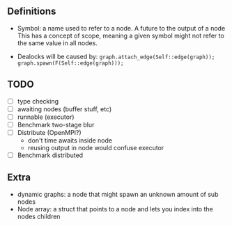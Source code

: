 ## Definitions
- Symbol: a name used to refer to a node. A future to the output of a node
  This has a concept of scope,
  meaning a given symbol might not refer to the same value in all nodes.

- Dealocks will be caused by:
`graph.attach_edge(Self::edge(graph));`
`graph.spawn(F(Self::edge(graph)));`

## TODO
- [ ] type checking
- [ ] awaiting nodes (buffer stuff, etc)
- [ ] runnable (executor)
- [ ] Benchmark two-stage blur
- [ ] Distribute (OpenMPI?)
    - don't time awaits inside node
    - reusing output in node would confuse executor
- [ ] Benchmark distributed

## Extra
- dynamic graphs: a node that might spawn an unknown amount of sub nodes
- Node array: a struct that points to a node and lets you index into the nodes children
